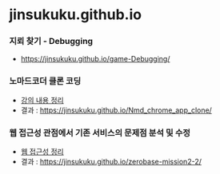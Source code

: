 # jinsukuku.github.io

### 지뢰 찾기 - Debugging
- https://jinsukuku.github.io/game-Debugging/
### 노마드코더 클론 코딩
  - <a href="https://github.com/jinsukuku/Today-I-Learned/tree/main/%F0%9F%8C%88%20CloneCoding/chrome-app-clone">강의 내용 정리</a>
  - 결과 : https://jinsukuku.github.io/Nmd_chrome_app_clone/
### 웹 접근성 관점에서 기존 서비스의 문제점 분석 및 수정
  - <a href="https://dev-ku.tistory.com/category/FrontEnd/%EC%9B%B9%20%EC%A0%91%EA%B7%BC%EC%84%B1%2C%20%EC%9B%B9%20%ED%91%9C%EC%A4%80">웹 접근성 정리</a>
  - 결과 : https://jinsukuku.github.io/zerobase-mission2-2/
